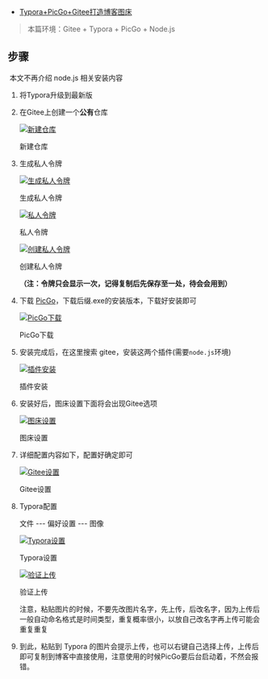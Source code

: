 - [Typora+PicGo+Gitee打造博客图床](https://www.cnblogs.com/xp-thebest/p/14328023.html)



> 本篇环境：Gitee + Typora + PicGo + Node.js

## 步骤

​	本文不再介绍 node.js 相关安装内容

1. 将Typora升级到最新版

2. 在Gitee上创建一个**公有**仓库

   [![新建仓库](https://gitee.com/xp-thebest/blog_img/raw/master/img/image-20210125225328804.png)](https://gitee.com/xp-thebest/blog_img/raw/master/img/image-20210125225328804.png)

   新建仓库

   

3. 生成私人令牌

   [![生成私人令牌](https://gitee.com/xp-thebest/blog_img/raw/master/img/image-20210125225440018.png)](https://gitee.com/xp-thebest/blog_img/raw/master/img/image-20210125225440018.png)

   生成私人令牌

   

   [![私人令牌](https://gitee.com/xp-thebest/blog_img/raw/master/img/image-20210125225603497.png)](https://gitee.com/xp-thebest/blog_img/raw/master/img/image-20210125225603497.png)

   私人令牌

   

   [![创建私人令牌](https://gitee.com/xp-thebest/blog_img/raw/master/img/image-20210125225743585.png)](https://gitee.com/xp-thebest/blog_img/raw/master/img/image-20210125225743585.png)

   创建私人令牌

   

   **（注：令牌只会显示一次，记得复制后先保存至一处，待会会用到）**

4. 下载 [PicGo](https://github.com/Molunerfinn/picgo/releases)，下载后缀.exe的安装版本，下载好安装即可

   [![PicGo下载](https://gitee.com/xp-thebest/blog_img/raw/master/img/image-20210125224715266.png)](https://gitee.com/xp-thebest/blog_img/raw/master/img/image-20210125224715266.png)

   PicGo下载

   

5. 安装完成后，在这里搜索 gitee，安装这两个插件(需要`node.js`环境)

   [![插件安装](https://gitee.com/xp-thebest/blog_img/raw/master/img/image-20210125225838599.png)](https://gitee.com/xp-thebest/blog_img/raw/master/img/image-20210125225838599.png)

   插件安装

   

6. 安装好后，图床设置下面将会出现Gitee选项

   [![图床设置](https://gitee.com/xp-thebest/blog_img/raw/master/img/image-20210125230447778.png)](https://gitee.com/xp-thebest/blog_img/raw/master/img/image-20210125230447778.png)

   图床设置

   

7. 详细配置内容如下，配置好确定即可

   [![Gitee设置](https://gitee.com/xp-thebest/blog_img/raw/master/img/image-20210125231009344.png)](https://gitee.com/xp-thebest/blog_img/raw/master/img/image-20210125231009344.png)

   Gitee设置

   

8. Typora配置

   文件 --- 偏好设置 --- 图像

   [![Typora设置](https://gitee.com/xp-thebest/blog_img/raw/master/img/image-20210125231450547.png)](https://gitee.com/xp-thebest/blog_img/raw/master/img/image-20210125231450547.png)

   Typora设置

   

   [![验证上传](https://gitee.com/xp-thebest/blog_img/raw/master/img/image-20210125231516392.png)](https://gitee.com/xp-thebest/blog_img/raw/master/img/image-20210125231516392.png)

   验证上传

   

   注意，粘贴图片的时候，不要先改图片名字，先上传，后改名字，因为上传后一般自动命名格式是时间类型，重复概率很小，以放自己改名字再上传可能会重复重复

9. 到此，粘贴到 Typora 的图片会提示上传，也可以右键自己选择上传，上传后即可复制到博客中直接使用，注意使用的时候PicGo要后台启动着，不然会报错。